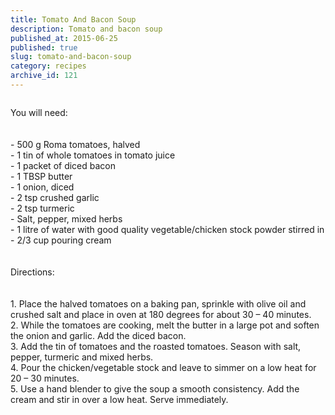 ```yaml
---
title: Tomato And Bacon Soup
description: Tomato and bacon soup
published_at: 2015-06-25
published: true
slug: tomato-and-bacon-soup
category: recipes
archive_id: 121
---
```


<div><img src="/assets/images/articles/tomato_and_bacon_soup_1.jpg" alt=""><p class="caption"></p>You will need:<br><br><br>
-	500 g Roma tomatoes, halved<br>
-	1 tin of whole tomatoes in tomato juice<br>
-	1 packet of diced bacon<br>
-	1 TBSP butter<br>
-	1 onion, diced<br>
-	2 tsp crushed garlic<br>
-	2 tsp turmeric <br>
-	Salt, pepper, mixed herbs<br>
-	1 litre of water with good quality vegetable/chicken stock powder stirred in<br>
-	2/3 cup pouring cream<br><br><br>
Directions:<br><br><br>
1.	Place the halved tomatoes on a baking pan, sprinkle with olive oil and crushed salt and place in oven at 180 degrees for about 30 – 40 minutes.<br>
2.	While the tomatoes are cooking, melt the butter in a large pot and soften the onion and garlic. Add the diced bacon.<br>
3.	Add the tin of tomatoes and the roasted tomatoes. Season with salt, pepper, turmeric and mixed herbs. <br>
4.	Pour the chicken/vegetable stock and leave to simmer on a low heat for 20 – 30 minutes.<br>
5.	Use a hand blender to give the soup a smooth consistency. Add the cream and stir in over a low heat. Serve immediately.</div>